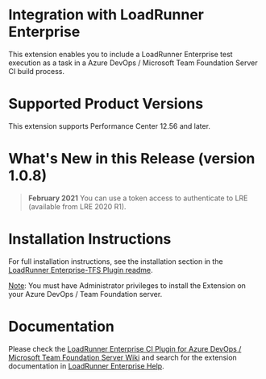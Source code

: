 # Integration with LoadRunner Enterprise

This extension enables you to include a LoadRunner Enterprise test execution as a task in a Azure DevOps / Microsoft Team Foundation Server CI build process. 

# Supported Product Versions

This extension supports Performance Center 12.56 and later.

# What's New in this Release (version 1.0.8)

> **February 2021**
> You can use a token access to authenticate to LRE (available from LRE 2020 R1).

# Installation Instructions

For full installation instructions, see the installation section in the [LoadRunner Enterprise-TFS Plugin readme](https://github.com/MicroFocus/Performance-Center-TFS-Plugin/blob/master/readme.md).

<u>Note</u>: You must have Administrator privileges to install the Extension on your Azure DevOps / Team Foundation server.

# Documentation

Please check the [LoadRunner Enterprise CI Plugin for Azure DevOps / Microsoft Team Foundation Server Wiki](https://github.com/MicroFocus/Performance-Center-TFS-Plugin/wiki) and search for the extension documentation in [LoadRunner Enterprise Help](https://admhelp.microfocus.com/pc/en/latest/online_help/Content/PC/Microsoft-Team-Foundation-Plugin.htm).
